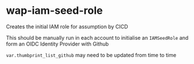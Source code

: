 # wap-iam-seed-role
Creates the initial IAM role for assumption by CICD

This should be manually run in each account to initialise an `IAMSeedRole` and form an OIDC Identity Provider with Github

`var.thumbprint_list_github` may need to be updated from time to time
